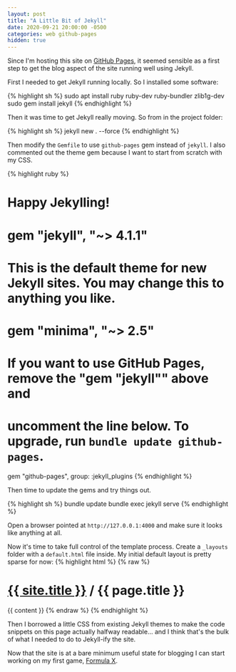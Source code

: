 ```yaml
---
layout: post
title: "A Little Bit of Jekyll"
date: 2020-09-21 20:00:00 -0500
categories: web github-pages
hidden: true
---
```

Since I'm hosting this site on <a href="https://pages.github.com/">GitHub Pages</a>,
it seemed sensible as a first step to get the blog aspect of the site running
well using Jekyll.

First I needed to get Jekyll running locally. So I installed some software:

{% highlight sh %}
sudo apt install ruby ruby-dev ruby-bundler zlib1g-dev
sudo gem install jekyll
{% endhighlight %}

Then it was time to get Jekyll really moving. So from in the project folder:

{% highlight sh %}
jekyll new . --force
{% endhighlight %}

Then modify the `Gemfile` to use `github-pages` gem instead of `jekyll`. I also
commented out the theme gem because I want to start from scratch with my CSS. 

{% highlight ruby %}
# Happy Jekylling!
# gem "jekyll", "~> 4.1.1"
# This is the default theme for new Jekyll sites. You may change this to anything you like.
# gem "minima", "~> 2.5"
# If you want to use GitHub Pages, remove the "gem "jekyll"" above and
# uncomment the line below. To upgrade, run `bundle update github-pages`.
gem "github-pages", group: :jekyll_plugins
{% endhighlight %}

Then time to update the gems and try things out.

{% highlight sh %}
bundle update
bundle exec jekyll serve
{% endhighlight %}

Open a browser pointed at `http://127.0.0.1:4000` and make sure it looks like anything at all.

Now it's time to take full control of the template process. Create a `_layouts` folder with 
a `default.html` file inside. My initial default layout is pretty sparse for now:
{% highlight html %}
{% raw %}
<!DOCTYPE html>
<html>

<head>
    <title>{{ page.title }} @ Mikey's Games</title>
    <meta charset='utf-8'>
    <meta name='viewport' content='width=device-width, initial-scale=1, shrink-to-fit=no'>
    <link rel='stylesheet' type='text/css' href='/css/site.css'>
</head>

<body>
    <h1><a href="/">{{ site.title }}</a> / {{ page.title }}</h1>
    {{ content }}
</body>

</html>
{% endraw %}
{% endhighlight %}

Then I borrowed a little CSS from existing Jekyll themes to make the code snippets on this page actually halfway readable... and I think that's the bulk of what I needed to do to Jekyll-ify the site.

Now that the site is at a bare minimum useful state for blogging I can start working on my first game, 
<a href="/formulax/">Formula X</a>.